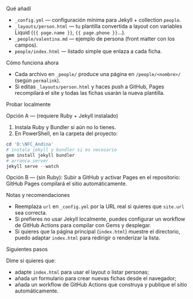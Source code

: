 Qué añadí

- `_config.yml` — configuración mínima para Jekyll + collection `people`.
- `_layouts/person.html` — tu plantilla convertida a layout con variables Liquid (`{{ page.name }}`, `{{ page.phone }}`...).
- `_people/valentina.md` — ejemplo de persona (front matter con los campos).
- `people/index.html` — listado simple que enlaza a cada ficha.

Cómo funciona ahora

- Cada archivo en `_people/` produce una página en `/people/<nombre>/` (según `permalink`).
- Si editas `_layouts/person.html` y haces push a GitHub, Pages recompilará el site y todas las fichas usarán la nueva plantilla.

Probar localmente

Opción A — (requiere Ruby + Jekyll instalado)
1. Instala Ruby y Bundler si aún no lo tienes.
2. En PowerShell, en la carpeta del proyecto:

```powershell
cd 'D:\NFC_Andina'
# instala jekyll y bundler si es necesario
gem install jekyll bundler
# arranca server
jekyll serve --watch
```

Opción B — (sin Ruby): Subir a GitHub y activar Pages
en el repositorio: GitHub Pages compilará el sitio automáticamente.

Notas y recomendaciones

- Reemplaza `url` en `_config.yml` por la URL real si quieres que `site.url` sea correcta.
- Si prefieres no usar Jekyll localmente, puedes configurar un workflow de GitHub Actions para compilar con Gems y desplegar.
- Si quieres que la página principal (`index.html`) muestre el directorio, puedo adaptar `index.html` para redirigir o renderizar la lista.

Siguientes pasos

Dime si quieres que:
- adapte `index.html` para usar el layout o listar personas;
- añada un formulario para crear nuevas fichas desde el navegador;
- añada un workflow de GitHub Actions que construya y publique el sitio automáticamente.
